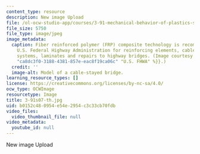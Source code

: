 ```yaml
---
content_type: resource
description: New image Upload
file: /ol-ocw-studio-app/courses/3-91-mechanical-behavior-of-plastics-spring-2007/b0152c480954e54e2954c3c33cb70fdb_3-91s07-th.jpg
file_size: 5750
file_type: image/jpeg
image_metadata:
  caption: Fiber reinforced polymer (FRP) composite technology is recommended by the
    U.S. Federal Highway Administration for reinforcing elements, cable and tendon
    systems, laminates and repairs to highway bridges. (Image courtesy of {{% resource_link
    "ca8dc3f0-3188-4381-857e-eac8f19ca06c" "U.S. FHWA" %}}.)
  credit: ''
  image-alt: Model of a cable-stayed bridge.
learning_resource_types: []
license: https://creativecommons.org/licenses/by-nc-sa/4.0/
ocw_type: OCWImage
resourcetype: Image
title: 3-91s07-th.jpg
uid: b0152c48-0954-e54e-2954-c3c33cb70fdb
video_files:
  video_thumbnail_file: null
video_metadata:
  youtube_id: null
---
```

New image Upload